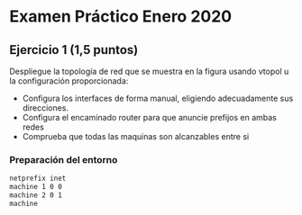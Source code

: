 # Examen Práctico Enero 2020
## Ejercicio 1 (1,5 puntos)
Despliegue la topología de red que se muestra en la figura usando vtopol u la configuración proporcionada: 
- Configura los interfaces de forma manual, eligiendo adecuadamente sus direcciones.
- Configura el encaminado router para que anuncie prefijos en ambas redes
- Comprueba que todas las maquinas son alcanzables entre si

### Preparación del entorno

```bash
netprefix inet
machine 1 0 0
machine 2 0 1
machine 
```
<!--stackedit_data:
eyJoaXN0b3J5IjpbLTU1NDUxMjE5N119
-->